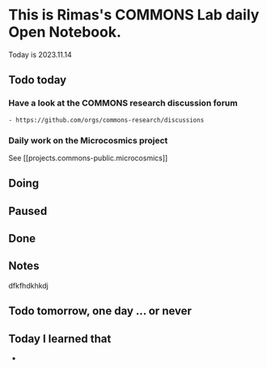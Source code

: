 

# This is Rimas's COMMONS Lab daily Open Notebook.

Today is 2023.11.14

## Todo today

### Have a look at the COMMONS research discussion forum
    - https://github.com/orgs/commons-research/discussions

### Daily work on the Microcosmics project

See [[projects.commons-public.microcosmics]]


###
###

## Doing

## Paused

## Done

## Notes

dfkfhdkhkdj

## Todo tomorrow, one day ... or never 


###
###


## Today I learned that

- 